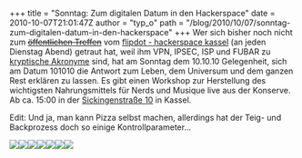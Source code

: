 +++
title = "Sonntag: Zum digitalen Datum in den Hackerspace"
date = 2010-10-07T21:01:47Z
author = "typ_o"
path = "/blog/2010/10/07/sonntag-zum-digitalen-datum-in-den-hackerspace"
+++
Wer sich bisher noch nicht zum [~~öffentlichen Treffen~~](#) vom
[flipdot - hackerspace kassel](https://web.archive.org/web/20120105031721/https://flipdot.org/wiki/index.php?title=Hallo!)
(an jeden Dienstag Abend) getraut hat, weil ihm VPN, IPSEC, ISP und FUBAR zu
[kryptische
Akronyme](https://de.wikipedia.org/wiki/Liste_von_Abk%C3%BCrzungen_%28Netzjargon%29)
sind, hat am Sonntag dem 10.10.10 Gelegenheit, sich am Datum 101010 die
Antwort zum Leben, dem Universum und dem ganzen Rest erklären zu lassen.
Es gibt einen Workshop zur Herstellung des wichtigsten Nahrungsmittels
für Nerds und Musique live aus der Konserve. Ab ca. 15:00 in der
[Sickingenstraße 10](/kontakt/#anfahrt) in
Kassel.

Edit: Und ja, man kann Pizza selbst machen, allerdings hat der Teig- und
Backprozess doch so einige Kontrollparameter...

![](/media/0teig.serendipityThumb.jpg)![](/media/1teig.serendipityThumb.jpg)![](/media/2teig.serendipityThumb.jpg)![](/media/3dose.serendipityThumb.jpg)![](/media/4herd.serendipityThumb.jpg)![](/media/5pizza.serendipityThumb.jpg)![](/media/6essen.serendipityThumb.jpg)
